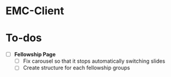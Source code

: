# EMC-Client

# To-dos
- [ ] __Fellowship Page__
  - [ ] Fix carousel so that it stops automatically switching slides
  - [ ] Create structure for each fellowship groups
